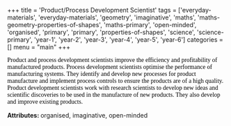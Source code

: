 +++
title = 'Product/Process Development Scientist'
tags = ['everyday-materials', 'everyday-materials', 'geometry', 'imaginative', 'maths', 'maths-geometry-properties-of-shapes', 'maths-primary', 'open-minded', 'organised', 'primary', 'primary', 'properties-of-shapes', 'science', 'science-primary', 'year-1', 'year-2', 'year-3', 'year-4', 'year-5', 'year-6']
categories = []
menu = "main"
+++

<span style="font-family: 'Georgia',serif;"><span style="color: #000000;">Product and process development scientists improve the efficiency and profitability of manufactured products. Process development scientists optimise the performance of manufacturing systems. They identify and develop new processes for product manufacture and implement process controls to ensure the products are of a high quality. Product development scientists work with research scientists to develop new ideas and scientific discoveries to be used in the manufacture of new products. They also develop and improve existing products.</span></span>

<strong>Attributes: </strong>organised, imaginative, open-minded
